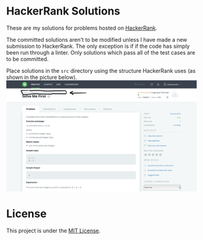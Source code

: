 # HackerRank Solutions

These are my solutions for problems hosted on [HackerRank](https://hackerrank.com).

The committed solutions aren't to be modified unless I have made a new submission to HackerRank. The only exception is if if the code has simply been run through a linter. Only solutions which pass all of the test cases are to be committed.

Place solutions in the `src` directory using the structure HackerRank uses (as shown in the picture below).
![screenshot](screenshot.png)

# License

This project is under the [MIT License](LICENSE).
